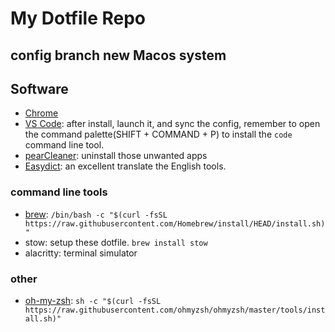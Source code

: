 # My Dotfile Repo

## config branch new Macos system

## Software

- [Chrome](https://www.google.com/chrome/)
- [VS Code](https://code.visualstudio.com/): after install, launch it, and sync the config, remember to open the command palette(SHIFT + COMMAND + P) to install the `code` command line tool.
- [pearCleaner](https://github.com/alienator88/Pearcleaner/releases): uninstall those unwanted apps
- [Easydict](https://github.com/tisfeng/Easydict): an excellent translate the English tools.

### command line tools
- [brew](https://brew.sh/): `/bin/bash -c "$(curl -fsSL https://raw.githubusercontent.com/Homebrew/install/HEAD/install.sh)"`
- stow: setup these dotfile. `brew install stow`
- alacritty: terminal simulator

### other
- [oh-my-zsh](https://ohmyz.sh/#install): `sh -c "$(curl -fsSL https://raw.githubusercontent.com/ohmyzsh/ohmyzsh/master/tools/install.sh)"`